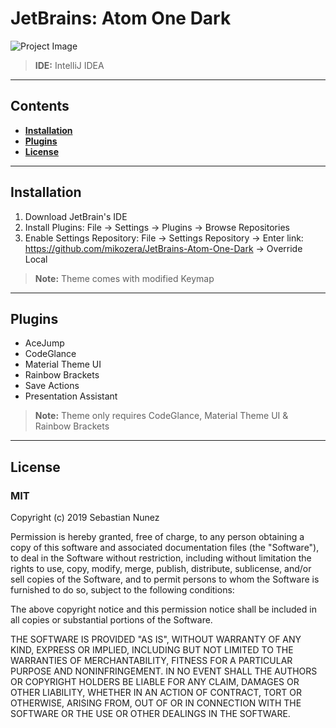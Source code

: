 # JetBrains: Atom One Dark

![Project Image](https://lh3.googleusercontent.com/Jur6OkU-NCzGUConr_g9244Za1Eehvj_rZ3seiNA7Jf1K2i3N8zHA7vm1H19t-vxTFPYKP5taDs70W3kt2eKCeu7NlK00uf25Tc-wg=w1918-h998-rw-no)

> **IDE:** IntelliJ IDEA

---

## **Contents**

- [**Installation**](#installation)
- [**Plugins**](#plugins)
- [**License**](#license)
  
---

## **Installation**
1. Download JetBrain's IDE
2. Install Plugins: File -> Settings -> Plugins -> Browse Repositories 
3. Enable Settings Repository: File -> Settings Repository -> Enter link: https://github.com/mikozera/JetBrains-Atom-One-Dark -> Override Local 

> **Note:** Theme comes with modified Keymap 

---

## **Plugins**
- AceJump
- CodeGlance
- Material Theme UI
- Rainbow Brackets
- Save Actions
- Presentation Assistant

> **Note:** Theme only requires CodeGlance, Material Theme UI & Rainbow Brackets

---

## **License**

### MIT

Copyright (c) 2019 Sebastian Nunez

Permission is hereby granted, free of charge, to any person obtaining a copy
of this software and associated documentation files (the "Software"), to deal
in the Software without restriction, including without limitation the rights
to use, copy, modify, merge, publish, distribute, sublicense, and/or sell
copies of the Software, and to permit persons to whom the Software is
furnished to do so, subject to the following conditions:

The above copyright notice and this permission notice shall be included in all
copies or substantial portions of the Software.

THE SOFTWARE IS PROVIDED "AS IS", WITHOUT WARRANTY OF ANY KIND, EXPRESS OR
IMPLIED, INCLUDING BUT NOT LIMITED TO THE WARRANTIES OF MERCHANTABILITY,
FITNESS FOR A PARTICULAR PURPOSE AND NONINFRINGEMENT. IN NO EVENT SHALL THE
AUTHORS OR COPYRIGHT HOLDERS BE LIABLE FOR ANY CLAIM, DAMAGES OR OTHER
LIABILITY, WHETHER IN AN ACTION OF CONTRACT, TORT OR OTHERWISE, ARISING FROM,
OUT OF OR IN CONNECTION WITH THE SOFTWARE OR THE USE OR OTHER DEALINGS IN THE
SOFTWARE.
